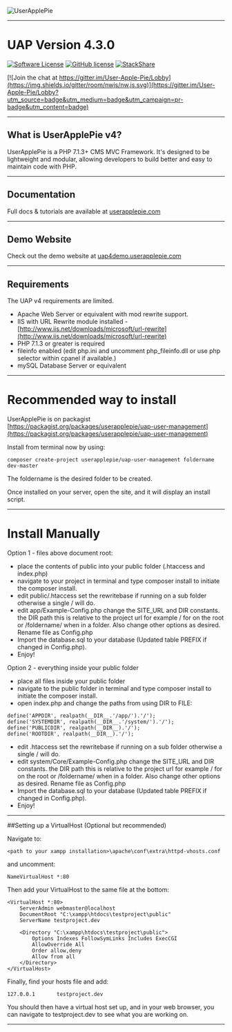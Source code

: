 ![UserApplePie](https://www.userapplepie.com/uap4logo.gif)

---

# UAP Version 4.3.0

[![Software License](http://img.shields.io/badge/License-BSD--3-brightgreen.svg)](LICENSE)
[![GitHub license](https://img.shields.io/badge/license-MIT-blue.svg)](https://raw.githubusercontent.com/UserApplePie/UAP-MVC-CMS-3/master/license.txt)
[![StackShare](http://img.shields.io/badge/tech-stack-0690fa.svg?style=flat)](https://stackshare.io/UserApplePie/userapplepie)

[![Join the chat at https://gitter.im/User-Apple-Pie/Lobby](https://img.shields.io/gitter/room/nwjs/nw.js.svg)](https://gitter.im/User-Apple-Pie/Lobby?utm_source=badge&utm_medium=badge&utm_campaign=pr-badge&utm_content=badge)

---

## What is UserApplePie v4?

UserApplePie is a PHP 7.1.3+ CMS MVC Framework. It's designed to be lightweight and modular, allowing developers to build better and easy to maintain code with PHP.

---

## Documentation

Full docs & tutorials are available at [userapplepie.com](https://www.userapplepie.com/)

---

## Demo Website

Check out the demo website at [uap4demo.userapplepie.com](https://uap4demo.userapplepie.com/)

---

## Requirements

The UAP v4 requirements are limited.

- Apache Web Server or equivalent with mod rewrite support.
- IIS with URL Rewrite module installed - [http://www.iis.net/downloads/microsoft/url-rewrite](http://www.iis.net/downloads/microsoft/url-rewrite)
- PHP 7.1.3 or greater is required
- fileinfo enabled (edit php.ini and uncomment php_fileinfo.dll or use php selector within cpanel if available.)
- mySQL Database Server or equivalent

---

# Recommended way to install

UserApplePie is on packagist [https://packagist.org/packages/userapplepie/uap-user-management](https://packagist.org/packages/userapplepie/uap-user-management)

Install from terminal now by using:

```
composer create-project userapplepie/uap-user-management foldername dev-master
```

The foldername is the desired folder to be created.

Once installed on your server, open the site, and it will display an install script.

---

# Install Manually

Option 1 - files above document root:

* place the contents of public into your public folder (.htaccess and index.php)
* navigate to your project in terminal and type composer install to initiate the composer install.
* edit public/.htaccess set the rewritebase if running on a sub folder otherwise a single / will do.
* edit app/Example-Config.php change the SITE_URL and DIR constants. the DIR path this is relative to the project url for example / for on the root or /foldername/ when in a folder. Also change other options as desired. Rename file as Config.php
* Import the database.sql to your database (Updated table PREFIX if changed in Config.php).
* Enjoy!

Option 2 - everything inside your public folder

* place all files inside your public folder
* navigate to the public folder in terminal and type composer install to initiate the composer install.
* open index.php and change the paths from using DIR to FILE:

````
define('APPDIR', realpath(__DIR__.'/app/').'/');
define('SYSTEMDIR', realpath(__DIR__.'/system/').'/');
define('PUBLICDIR', realpath(__DIR__).'/');
define('ROOTDIR', realpath(__DIR__).'/');
````

* edit .htaccess set the rewritebase if running on a sub folder otherwise a single / will do.
* edit system/Core/Example-Config.php change the SITE_URL and DIR constants. the DIR path this is relative to the project url for example / for on the root or /foldername/ when in a folder. Also change other options as desired. Rename file as Config.php
* Import the database.sql to your database (Updated table PREFIX if changed in Config.php).
* Enjoy!

---

##Setting up a VirtualHost (Optional but recommended)

Navigate to:
````
<path to your xampp installation>\apache\conf\extra\httpd-vhosts.conf
````

and uncomment:

````
NameVirtualHost *:80
````

Then add your VirtualHost to the same file at the bottom:

````
<VirtualHost *:80>
    ServerAdmin webmaster@localhost
    DocumentRoot "C:\xampp\htdocs\testproject\public"
    ServerName testproject.dev

    <Directory "C:\xampp\htdocs\testproject\public">
        Options Indexes FollowSymLinks Includes ExecCGI
        AllowOverride All
        Order allow,deny
        Allow from all
    </Directory>
</VirtualHost>
````

Finally, find your hosts file and add:

````
127.0.0.1       testproject.dev
````

You should then have a virtual host set up, and in your web browser, you can navigate to testproject.dev to see what you are working on.

---
